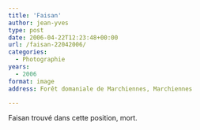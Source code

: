 ```yaml
---
title: 'Faisan'
author: jean-yves
type: post
date: 2006-04-22T12:23:48+00:00
url: /faisan-22042006/
categories:
  - Photographie
years:
  - 2006
format: image
address: Forêt domaniale de Marchiennes, Marchiennes

---
```

Faisan trouvé  dans cette position, mort.